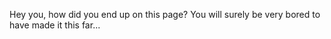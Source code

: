 Hey you, how did you end up on this page? You will surely be very bored to have made it this far... 


